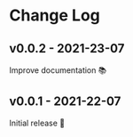 # Change Log

## v0.0.2 - 2021-23-07

Improve documentation 📚

## v0.0.1 - 2021-22-07

Initial release 🎉
